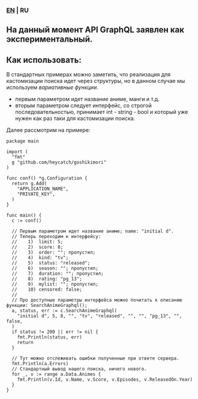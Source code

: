 ### [EN](https://github.com/heycatch/goshikimori/blob/master/graphql/README.md) | RU

## На данный момент API GraphQL заявлен как экспериментальный.

## Как использовать:
В стандартных примерах можно заметить, что реализация для кастомизации
поиска идет через структуры, но в данном случае мы используем *вариативные функции*.
  - первым параметром идет название аниме, манги и т.д.
  - вторым параметром следует интерфейс, со строгой последовательностью,
    принимает int - string - bool и который уже нужен как раз таки для кастомизации поиска.

Далее рассмотрим на примере:
```golang
package main

import (
  "fmt"
  g "github.com/heycatch/goshikimori"
)

func conf() *g.Configuration {
  return g.Add(
    "APPLICATION_NAME",
    "PRIVATE_KEY",
  )
}

func main() {
  c := conf()

  // Первым параметром идет название аниме; name: "initial d".
  // Теперь переходим к интерфейсу:
  //    1)  limit: 5;
  //    2)  score: 8;
  //    3)  order: ""; пропустил;
  //    4)  kind: "tv";
  //    5)  status: "released";
  //    6)  season: ""; пропустил;
  //    7)  duration: ""; пропустил;
  //    8)  rating: "pg_13";
  //    9)  mylist: ""; пропустил;
  //    10) censored: false;
  //
  // Про доступные параметры интерфейса можно почитать к описанию функции: SearchAnimeGraphql();
  a, status, err := c.SearchAnimeGraphql(
    "initial d", 5, 8, "", "tv", "released", "", "", "pg_13", "", false,
  )
  if status != 200 || err != nil {
    fmt.Println(status, err)
    return
  }

  // Тут можно отслеживать ошибки полученные при ответе сервера.
  fmt.Println(a.Errors)
  // Стандартный вывод нашего поиска, ничего нового.
  for _, v := range a.Data.Animes {
    fmt.Println(v.Id, v.Name, v.Score, v.Episodes, v.ReleasedOn.Year)
  }
}
```
